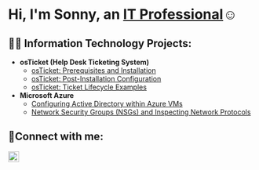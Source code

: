 <h1>Hi, I'm Sonny, an <a href="https://linkedin.com/in/SonnyPeguero">IT Professional</a>☺</h1>

<h2>👨‍💻 Information Technology Projects:</h2>

- <b>osTicket (Help Desk Ticketing System)</b>
  - [osTicket: Prerequisites and Installation](https://github.com/SonnyPegueroCC/osticket-prereqs)
  - [osTicket: Post-Installation Configuration](https://github.com/SonnyPegueroCC/post-install-config)
  - [osTicket: Ticket Lifecycle Examples](https://github.com/SonnyPegueroCC/ticket-lifecycle)
- <b>Microsoft Azure</b>
  - [Configuring Active Directory within Azure VMs](https://github.com/SonnyPegueroCC/configure-ad)
  - [Network Security Groups (NSGs) and Inspecting Network Protocols](https://github.com/SonnyPegueroCC/azure-network-protocols)

<h2>🤳Connect with me:</h2>

[<img align="left" alt="Josh | LinkedIn" width="22px" src="https://cdn.jsdelivr.net/npm/simple-icons@v3/icons/linkedin.svg" />][linkedin]

[linkedin]: https://linkedin.com/in/SonnyPeguero
